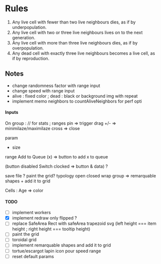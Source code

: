 # Rules

<ol>
    <li>Any live cell with fewer than two live neighbours dies, as if by underpopulation.</li>
    <li>Any live cell with two or three live neighbours lives on to the next generation.</li>
    <li>Any live cell with more than three live neighbours dies, as if by overpopulation.</li>
    <li>Any dead cell with exactly three live neighbours becomes a live cell, as if by reproduction.</li>
</ol>

## Notes

<ul>
    <li>change randomness factor with range input</li>
    <li>change speed with range input</li>
    <li>alive : fixed color ; dead : black or background img with repeat</li>
    <li>implement memo neighbors to countAliveNeighbors for perf opti</li>
</ul>

#### Inputs

On group : // for stats ; ranges
pin => trigger drag
+/- => minimilaze/maximilaze
cross => close

param

- size

range Add to Queue (x) => button to add x to queue

(button disabled Switch clocked => button & data) ?

save file ?
paint the grid?
typology open closed wrap
group => remarquable shapes + add it to grid

Cells :
Age => color

#### TODO

- [ ] implement workers
- [x] implement redraw only flipped ?
- [ ] replace SafeArea Rect with safeArea trapezoid svg (left height === item height ; right height === tooltip height)
- [ ] paint the grid
- [ ] toroidal grid
- [ ] implement remarquable shapes and add it to grid
- [ ] tortue/escargot lapin icon pour speed range
- [ ] reset default params
